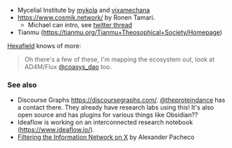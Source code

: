 - Mycelial Institute by [mykola](https://x.com/mykola) and [vixamechana](https://x.com/vixamechana)
- https://www.cosmik.network/ by Ronen Tamari. 
	- Michael can intro, see [twitter thread](https://x.com/michaelgarfield/status/1910700334013649197)
- Tianmu (https://tianmu.org/Tianmu+Theosophical+Society/Homepage)

[Hexafield](https://x.com/HexaField/status/1910490593903731202) knows of more:

> Oh there's a few of these, I'm mapping the ecosystem out, look at AD4M/Flux
[@coasys_dao](https://x.com/coasys_dao) too.

### See also 

- Discourse Graphs https://discoursegraphs.com/. [@theproteindance](https://x.com/theproteindance)  has a contact there. They already have research labs using this! It's also open source and has plugins for various things like Obsidian?? 
- Ideaflow is working on an interconnected research notebook (https://www.ideaflow.io/). 
- [Filtering the Information Network on X](https://alexpacheco.substack.com/p/filtering-the-information-network) by Alexander Pacheco